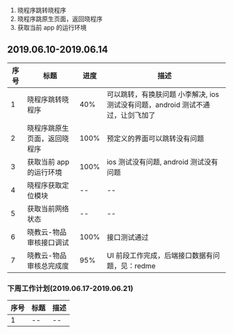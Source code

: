 1. 晓程序跳转晓程序
2. 晓程序跳原生页面，返回晓程序
3. 获取当前 app 的运行环境

## 2019.06.10-2019.06.14

序号 | 标题 | 进度 | 描述
--- | ---  | --- | --- 
1   | 晓程序跳转晓程序 | 40%| 可以跳转，有换肤问题 小李解决, ios测试没有问题，android 测试不通过，让剑飞加了
2   | 晓程序跳原生页面，返回晓程序 | 100% | 预定义的界面可以跳转没有问题
3   | 获取当前 app 的运行环境 | 100% | ios 测试没有问题, android 测试没有问题
4   | 晓程序获取定位模块  | -- | --
5   | 获取当前网络状态  | -- | --
6   | 晓教云-物品审核接口调试 | 100% | 接口测试通过
7   | 晓教云-物品审核总完成度 | 95% | UI 前段工作完成，后端接口数据有问题，见：redme



### 下周工作计划(2019.06.17-2019.06.21)
序号 | 标题 | 描述
--- | ---  | --- 
1   |  -- | --
